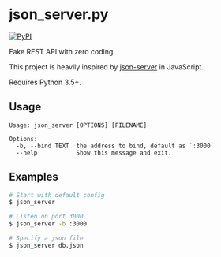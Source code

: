 # json_server.py

[![PyPI](https://img.shields.io/pypi/v/json_server.py.svg)](https://pypi.org/project/json-server.py/)

Fake REST API with zero coding.

This project is heavily inspired by [json-server](https://github.com/typicode/json-server) in JavaScript.

Requires Python 3.5+.

## Usage

```
Usage: json_server [OPTIONS] [FILENAME]

Options:
  -b, --bind TEXT  the address to bind, default as `:3000`
  --help           Show this message and exit.
```

## Examples

```sh
# Start with default config
$ json_server

# Listen on port 3000
$ json_server -b :3000

# Specify a json file
$ json_server db.json
```
